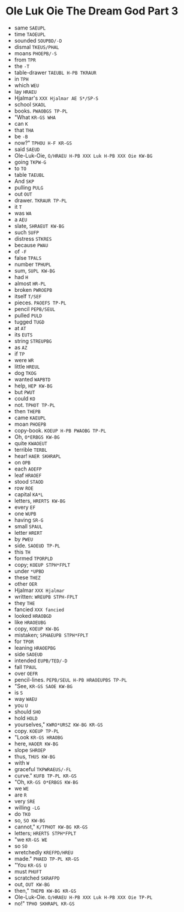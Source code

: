 # Ole Luk Oie The Dream God Part 3

* same `SAEUPL`
* time `TAOEUPL`
* sounded `SOUPBD/-D`
* dismal `TKEUS/PHAL`
* moans `PHOEPB/-S`
* from `TPR`
* the `-T`
* table-drawer `TAEUBL H-PB TKRAUR`
* in `TPH`
* which `WEU`
* lay `HRAEU`
* Hjalmar's `XXX Hjalmar AE S*/SP-S`
* school `SKAOL`
* books. `PWAOBGS TP-PL`
* "What `KR-GS WHA`
* can `K`
* that `THA`
* be `-B`
* now?" `TPHOU H-F KR-GS`
* said `SAEUD`
* Ole-Luk-Oie, `O/HRAEU H-PB XXX Luk H-PB XXX Oie KW-BG`
* going `TKPW-G`
* to `TO`
* table `TAEUBL`
* And `SKP`
* pulling `PULG`
* out `OUT`
* drawer. `TKRAUR TP-PL`
* it `T`
* was `WA`
* a `AEU`
* slate, `SHRAEUT KW-BG`
* such `SUFP`
* distress `STKRES`
* because `PWAU`
* of `-F`
* false `TPALS`
* number `TPHUPL`
* sum, `SUPL KW-BG`
* had `H`
* almost `HR-PL`
* broken `PWROEPB`
* itself `T/SEF`
* pieces. `PAOEFS TP-PL`
* pencil `PEPB/SEUL`
* pulled `PULD`
* tugged `TUGD`
* at `AT`
* its `EUTS`
* string `STREUPBG`
* as `AZ`
* if `TP`
* were `WR`
* little `HREUL`
* dog `TKOG`
* wanted `WAPBTD`
* help, `HEP KW-BG`
* but `PWUT`
* could `KO`
* not. `TPHOT TP-PL`
* then `THEPB`
* came `KAEUPL`
* moan `PHOEPB`
* copy-book. `KOEUP H-PB PWAOBG TP-PL`
* Oh, `O*ERBGS KW-BG`
* quite `KWAOEUT`
* terrible `TERBL`
* hear! `HAER SKHRAPL`
* on `OPB`
* each `AOEFP`
* leaf `HRAOEF`
* stood `STAOD`
* row `ROE`
* capital `KA*L`
* letters, `HRERTS KW-BG`
* every `EF`
* one `WUPB`
* having `SR-G`
* small `SPAUL`
* letter `HRERT`
* by `PWEU`
* side. `SAOEUD TP-PL`
* this `TH`
* formed `TPORPLD`
* copy; `KOEUP STPH*FPLT`
* under `*UPBD`
* these `THEZ`
* other `OER`
* Hjalmar `XXX Hjalmar`
* written: `WREUPB STPH-FPLT`
* they `THE`
* fancied `XXX fancied`
* looked `HRAOBGD`
* like `HRAOEUBG`
* copy, `KOEUP KW-BG`
* mistaken; `SPHAEUPB STPH*FPLT`
* for `TPOR`
* leaning `HRAOEPBG`
* side `SAOEUD`
* intended `EUPB/TED/-D`
* fall `TPAUL`
* over `OEFR`
* pencil-lines. `PEPB/SEUL H-PB HRAOEUPBS TP-PL`
* "See, `KR-GS SAOE KW-BG`
* is `S`
* way `WAEU`
* you `U`
* should `SHO`
* hold `HOLD`
* yourselves," `KWRO*URSZ KW-BG KR-GS`
* copy. `KOEUP TP-PL`
* "Look `KR-GS HRAOBG`
* here, `HAOER KW-BG`
* slope `SHROEP`
* thus, `THUS KW-BG`
* with `W`
* graceful `TKPWRAEUS/-FL`
* curve." `KUFB TP-PL KR-GS`
* "Oh, `KR-GS O*ERBGS KW-BG`
* we `WE`
* are `R`
* very `SRE`
* willing `-LG`
* do `TKO`
* so, `SO KW-BG`
* cannot," `K/TPHOT KW-BG KR-GS`
* letters; `HRERTS STPH*FPLT`
* "we `KR-GS WE`
* so `SO`
* wretchedly `KREFPD/HREU`
* made." `PHAED TP-PL KR-GS`
* "You `KR-GS U`
* must `PHUFT`
* scratched `SKRAFPD`
* out, `OUT KW-BG`
* then," `THEPB KW-BG KR-GS`
* Ole-Luk-Oie. `O/HRAEU H-PB XXX Luk H-PB XXX Oie TP-PL`
* no!" `TPHO SKHRAPL KR-GS`
